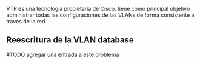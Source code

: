 VTP es una tecnologia propietaria de Cisco, tiene como principal objetivo administrar todas las configuraciones de las VLANs de forma consistente a través de la red. 


## Reescritura de la VLAN database
#TODO agregar una entrada a este problema